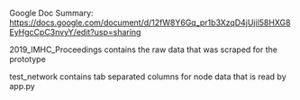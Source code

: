 Google Doc Summary: https://docs.google.com/document/d/12fW8Y6Gq_pr1b3XzqD4jUjil58HXG8EyHgcCpC3nvyY/edit?usp=sharing

2019_IMHC_Proceedings contains the raw data that was scraped for the prototype


test_network contains tab separated columns for node data that is read by app.py
